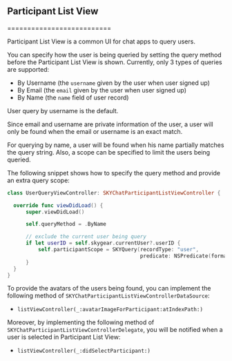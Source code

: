 ## Participant List View
==========================

Participant List View is a common UI for chat apps to query users.

You can specify how the user is being queried by setting the query method
before the Participant List View is shown. Currently, only 3 types of queries
are supported:

- By Username (the `username` given by the user when user signed up)
- By Email (the `email` given by the user when user signed up)
- By Name (the `name` field of user record)

User query by username is the default.

Since email and username are private information of the user, a user will only
be found when the email or username is an exact match.

For querying by name, a user will be found when his name partially matches
the query string. Also, a scope can be specified to limit the users being
queried.

The following snippet shows how to specify the query method and provide an
extra query scope:

```swift
class UserQueryViewController: SKYChatParticipantListViewController {

  override func viewDidLoad() {
      super.viewDidLoad()

      self.queryMethod = .ByName

      // exclude the current user being query
      if let userID = self.skygear.currentUser?.userID {
          self.participantScope = SKYQuery(recordType: "user",
                                           predicate: NSPredicate(format: "_id != %@", userID))
      }
  }
}
```

To provide the avatars of the users being found, you can implement the
following method of `SKYChatParticipantListViewControllerDataSource`:

- `listViewController(_:avatarImageForParticipant:atIndexPath:)`

Moreover, by implementing the following method of
`SKYChatParticipantListViewControllerDelegate`, you will be notified when a
user is selected in Participant List View:

- `listViewController(_:didSelectParticipant:)`
